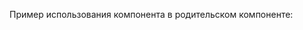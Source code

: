 <template>
  <v-alert :value="show" :type="type" dismissible @input="closeNotification">
    {{ message }}
  </v-alert>
</template>

<script>
export default {
  props: {
    message: {
      type: String,
      required: true
    },
    type: {
      type: String,
      required: true
    }
  },
  data() {
    return {
      show: true
    };
  },
  methods: {
    closeNotification() {
      this.show = false;
    }
  }
};
</script>


Пример использования компонента в родительском компоненте:

<template>
  <div>
    <h1>Parent Component</h1>

    <Notification message="This is an informational notification" type="info" />
    <Notification message="An error occurred" type="error" />
    <Notification message="Operation was successful" type="success" />
  </div>
</template>

<script>
import Notification from '@/components/Notification.vue';

export default {
  components: {
    Notification
  }
};
</script>
